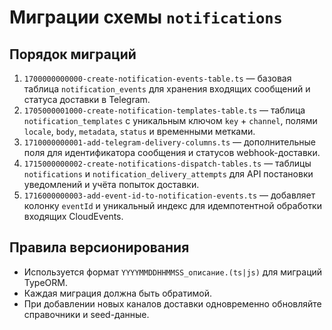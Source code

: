 # Миграции схемы `notifications`

## Порядок миграций

1. `1700000000000-create-notification-events-table.ts` — базовая таблица `notification_events` для хранения входящих сообщений и статуса доставки в Telegram.
2. `1705000001000-create-notification-templates-table.ts` — таблица `notification_templates` с уникальным ключом `key` + `channel`, полями `locale`, `body`, `metadata`, `status` и временными метками.
2. `1710000000001-add-telegram-delivery-columns.ts` — дополнительные поля для идентификатора сообщения и статусов webhook-доставки.
3. `1715000000002-create-notifications-dispatch-tables.ts` — таблицы `notifications` и `notification_delivery_attempts` для API постановки уведомлений и учёта попыток доставки.
4. `1716000000003-add-event-id-to-notification-events.ts` — добавляет колонку `eventId` и уникальный индекс для идемпотентной обработки входящих CloudEvents.

## Правила версионирования

* Используется формат `YYYYMMDDHHMMSS_описание.(ts|js)` для миграций TypeORM.
* Каждая миграция должна быть обратимой.
* При добавлении новых каналов доставки одновременно обновляйте справочники и seed-данные.
